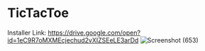 # TicTacToe
Installer Link: https://drive.google.com/open?id=1eC9R7oMXMEcjechud2vXIZSEeLE3arDd
![Screenshot (653)](https://user-images.githubusercontent.com/40406575/80440679-df42e380-893b-11ea-95ed-45dc7143fc01.png)
